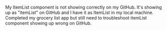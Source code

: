 My ItemList component is not showing correctly on my GitHub. It's showing up as "itemList" on GitHub and I have it as ItemList in my local machine. Completed my grocery list app but still need to troubleshoot itemList component showing up wrong on GitHub.
